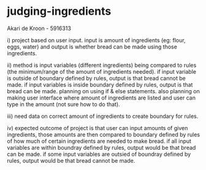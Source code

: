 # judging-ingredients
Akari de Kroon - 5916313 

i) project based on user input. input is amount of ingredients (eg: flour, eggs, water) and output is whether bread can be made using those ingredients. 

ii) method is input variables (different ingredients) being compared to rules (the minimum/range of the amount of ingredients needed). if input variable is outside of boundary defined by rules, output is that bread cannot be made. if input variables is inside boundary defined by rules, output is that bread can be made. planning on using if & else statements. also planning on making user interface where amount of ingredients are listed and user can type in the amount (not sure how to do that). 

iii) need data on correct amount of ingredients to create boundary for rules. 

iv) expected outcome of project is that user can input amounts of given ingredients, those amounts are then compared to boundary defined by rules of how much of certain ingredients are needed to make bread. if all input variables are within boundray defined by rules, output would be that bread can be made. if some input variables are outsied of boundray defined by rules, output would be that bread cannot be made. 

